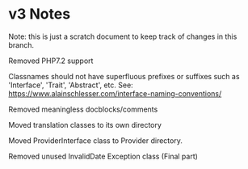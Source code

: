 v3 Notes
========
Note: this is just a scratch document to keep track of changes in this branch.


Removed PHP7.2 support


Classnames should not have superfluous prefixes or suffixes such as 'Interface', 'Trait', 'Abstract', etc.
See: https://www.alainschlesser.com/interface-naming-conventions/

Removed meaningless docblocks/comments

Moved translation classes to its own directory

Moved ProviderInterface class to Provider directory.

Removed unused InvalidDate Exception class (Final part)
